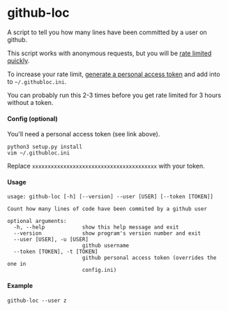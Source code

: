 # github-loc

A script to tell you how many lines have been committed by a user on github.

This script works with anonymous requests, but you will be [rate limited quickly](https://api.github.com/rate_limit). 

To increase your rate limit, [generate a personal access token](https://github.com/settings/tokens) and add into to `~/.githubloc.ini`.

You can probably run this 2-3 times before you get rate limited for 3 hours without a token.

#### Config (optional)

You'll need a personal access token (see link above).

```
python3 setup.py install
vim ~/.githubloc.ini
```

Replace `xxxxxxxxxxxxxxxxxxxxxxxxxxxxxxxxxxxxxxxx` with your token.

#### Usage

```
usage: github-loc [-h] [--version] --user [USER] [--token [TOKEN]]

Count how many lines of code have been commited by a github user

optional arguments:
  -h, --help            show this help message and exit
  --version             show program's version number and exit
  --user [USER], -u [USER]
                        github username
  --token [TOKEN], -t [TOKEN]
                        github personal access token (overrides the one in
                        config.ini)
```


#### Example

```
github-loc --user z
```
